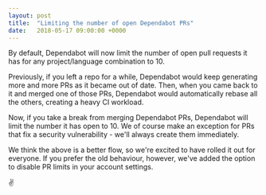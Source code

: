 ```yaml
---
layout: post
title:  "Limiting the number of open Dependabot PRs"
date:   2018-05-17 09:00:00 +0000
---
```


By default, Dependabot will now limit the number of open pull requests it has
for any project/language combination to 10.

Previously, if you left a repo for a while, Dependabot would keep generating
more and more PRs as it became out of date. Then, when you came back to it and
merged one of those PRs, Dependabot would automatically rebase all the others,
creating a heavy CI workload.

Now, if you take a break from merging Dependabot PRs, Dependabot will limit the
number it has open to 10.  We of course make an exception for PRs that fix a
security vulnerability - we'll always create them immediately.

We think the above is a better flow, so we're excited to have rolled it out for
everyone. If you prefer the old behaviour, however, we've added the option to
disable PR limits in your account settings.

✌️

